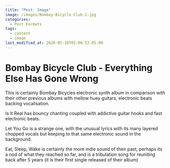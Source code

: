 ```yaml
---
title: "Post: Image"
image: /images/Bombay-Bicycle-Club-2.jpg
categories:
  - Post Formats
tags:
  - content
  - image
last_modified_at: 2020-05-10T02:00:52-05:00
---
```


# Bombay Bicycle Club - Everything Else Has Gone Wrong

This is certainly Bombay Bicycles electronic synth album in comparison with their other previous albums with mellow huey guitars, electronic beats backing vocalisation.

Is It Real has bouncy chanting coupled with addictive guitar hooks and fast electronic beats.

Let You Go is a strange one, with the unusual lyrics with its many layered chopped vocals but keeping to that same electronic sound in the background.

Eat, Sleep, Wake is certainly the more indie sound of their past, perhaps its a nod of what they reached so far, and is a tribulation song for reuniting back after 5 years (it is their first single released of their album)
